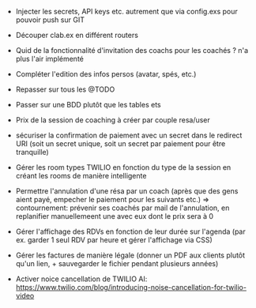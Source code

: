 - Injecter les secrets, API keys etc. autrement que via config.exs pour pouvoir push sur GIT

- Découper clab.ex en différent routers

- Quid de la fonctionnalité d'invitation des coachs pour les coachés ? n'a plus l'air implémenté

- Compléter l'edition des infos persos (avatar, spés, etc.)

- Repasser sur tous les @TODO

- Passer sur une BDD plutôt que les tables ets

- Prix de la session de coaching à créer par couple resa/user

- sécuriser la confirmation de paiement avec un secret dans le redirect URI (soit un secret unique, soit un secret par paiement pour être tranquille)

- Gérer les room types TWILIO en fonction du type de la session en créant les rooms de manière intelligente

- Permettre l'annulation d'une résa par un coach (après que des gens aient payé, empecher le paiement pour les suivants etc.)
=> contournement: prévenir ses coachés par mail de l'annulation, en replanifier manuellemeent une avec eux dont le prix sera à 0

- Gérer l'affichage des RDVs en fonction de leur durée sur l'agenda (par ex. garder 1 seul RDV par heure et gérer l'affichage via CSS)

- Gérer les factures de manière légale (donner un PDF aux clients plutôt qu'un lien, + sauvegarder le fichier pendant plusieurs années)

- Activer noice cancellation de TWILIO AI: https://www.twilio.com/blog/introducing-noise-cancellation-for-twilio-video